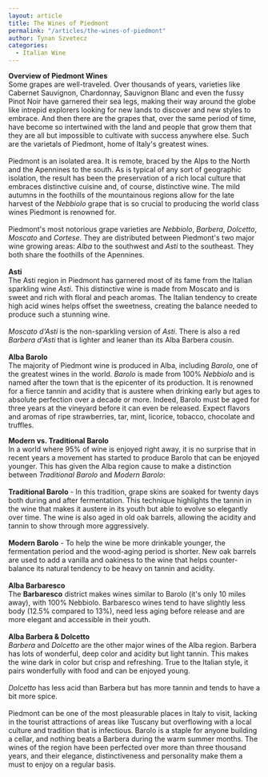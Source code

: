 ```yaml
---
layout: article
title: The Wines of Piedmont
permalink: "/articles/the-wines-of-piedmont"
author: Tynan Szvetecz
categories:
  - Italian Wine
---
```

	
<p><strong>Overview of Piedmont Wines<br>
</strong>Some grapes are well-traveled. Over thousands of years, varieties like Cabernet Sauvignon, Chardonnay, Sauvignon Blanc and even the fussy Pinot Noir have garnered their sea legs, making their way around the globe like intrepid explorers looking for new lands to discover and new styles to embrace. And then there are the grapes that, over the same period of time, have become so intertwined with the land and people that grow them that they are all but impossible to cultivate with success anywhere else. Such are the varietals of Piedmont, home of Italy's greatest wines. <br>
<br>
Piedmont is an isolated area. It is remote, braced by the Alps to the North and the Apennines to the south. As is typical of any sort of geographic isolation, the result has been the preservation of a rich local culture that embraces distinctive cuisine and, of course, distinctive wine. The mild autumns in the foothills of the mountainous regions allow for the late harvest of the <i>Nebbiolo</i> grape that is so crucial to producing the world class wines Piedmont is renowned for. <br>
<br>
Piedmont's most notorious grape varieties are <i>Nebbiolo</i>, <i>Barbera</i>, <i>Dolcetto</i>, <i>Moscato</i> and <i>Cortese</i>. They are distributed between Piedmont's two major wine growing areas: <i>Alba</i> to the southwest and <i>Asti</i> to the southeast. They both share the foothills of the Apennines. <br>
<br>
<strong>Asti<br>
</strong>The Asti region in Piedmont has garnered most of its fame from the Italian sparkling wine <i>Asti</i>. This distinctive wine is made from Moscato and is sweet and rich with floral and peach aromas. The Italian tendency to create high acid wines helps offset the sweetness, creating the balance needed to produce such a stunning wine. <br>
<br>
<i>Moscato d'Asti</i> is the non-sparkling version of <i>Asti</i>. There is also a red <i>Barbera d'Asti</i> that is lighter and leaner than its Alba Barbera cousin. <br>
<br>
<strong>Alba Barolo</strong> <br>
The majority of Piedmont wine is produced in Alba, including <i>Barolo</i>, one of the greatest wines in the world. <i>Barolo</i> is made from 100% <i>Nebbiolo</i> and is named after the town that is the epicenter of its production. It is renowned for a fierce tannin and acidity that is austere when drinking early but ages to absolute perfection over a decade or more. Indeed, Barolo must be aged for three years at the vineyard before it can even be released. Expect flavors and aromas of ripe strawberries, tar, mint, licorice, tobacco, chocolate and truffles.</p>
<p><strong>Modern vs. Traditional Barolo<br>
</strong>In a world where 95% of wine is enjoyed right away, it is no surprise that in recent years a movement has started to produce Barolo that can be enjoyed younger. This has given the Alba region cause to make a distinction between <i>Traditional Barolo</i> and <i>Modern Barolo</i>: <br>
<br>
<b>Traditional Barolo</b> - In this tradition, grape skins are soaked for twenty days both during and after fermentation. This technique highlights the tannin in the wine that makes it austere in its youth but able to evolve so elegantly over time. The wine is also aged in old oak barrels, allowing the acidity and tannin to show through more aggressively. <br>
<br>
<b>Modern Barolo</b> - To help the wine be more drinkable younger, the fermentation period and the wood-aging period is shorter. New oak barrels are used to add a vanilla and oakiness to the wine that helps counter-balance its natural tendency to be heavy on tannin and acidity. <br>
<br>
<strong>Alba Barbaresco<br>
</strong>The <b>Barbaresco</b> district makes wines similar to Barolo (it's only 10 miles away), with 100% Nebbiolo. Barbaresco wines tend to have slightly less body (12.5% compared to 13%), need less aging before release and are more elegant and accessible in their youth. <br>
<br>
<strong>Alba Barbera &amp; Dolcetto<br>
</strong><i>Barbera</i> and <i>Dolcetto</i> are the other major wines of the Alba region. Barbera has lots of wonderful, deep color and acidity but light tannin. This makes the wine dark in color but crisp and refreshing. True to the Italian style, it pairs wonderfully with food and can be enjoyed young. <br>
<br>
<i>Dolcetto</i> has less acid than Barbera but has more tannin and tends to have a bit more spice. <br>
<br>
Piedmont can be one of the most pleasurable places in Italy to visit, lacking in the tourist attractions of areas like Tuscany but overflowing with a local culture and tradition that is infectious. Barolo is a staple for anyone building a cellar, and nothing beats a Barbera during the warm summer months. The wines of the region have been perfected over more than three thousand years, and their elegance, distinctiveness and personality make them a must to enjoy on a regular basis.</p>
